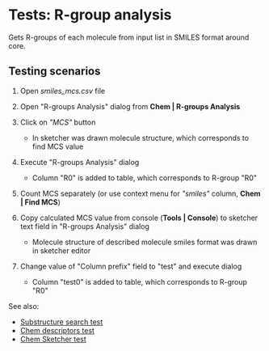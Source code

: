 <!-- TITLE: Tests: R-group analysis test -->
<!-- SUBTITLE: -->

# Tests: R-group analysis

Gets R-groups of each molecule from input list in SMILES format around core.

## Testing scenarios

1. Open *smiles_mcs.csv* file 

1. Open "R-groups Analysis" dialog from **Chem | R-groups Analysis**

1. Click on *"MCS"* button 
   * In sketcher was drawn molecule structure, which corresponds to find MCS value
   
1. Execute "R-groups Analysis" dialog
   * Column "R0" is added to table, which corresponds to R-group "R0"
   
1. Count MCS separately (or use context menu for *"smiles"* column, **Chem | Find MCS**)  
   
1. Copy calculated MCS value from console (**Tools | Console**) to sketcher text field in "R-groups Analysis" dialog
   * Molecule structure of described molecule smiles format was drawn in sketcher editor
   
1. Change value of "Column prefix" field to "test" and execute dialog
      * Column "test0" is added to table, which corresponds to R-group "R0"

See also:
 * [Substructure search test](../tests/substructure-search-test.md)
 * [Chem descriptors test](../tests/chem-descriptors-test.md)
 * [Chem Sketcher test](../tests/chem-scetcher-test.md)